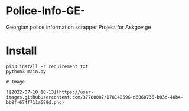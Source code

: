 # Police-Info-GE-
Georgian police information scrapper
Project for Askgov.ge

# Install
```
pip3 install -r requirement.txt
python3 main.py

# Image

![2022-07-10_18-13](https://user-images.githubusercontent.com/37780087/178148596-d6060735-b03d-48b4-bb8f-674f711a689d.png)

